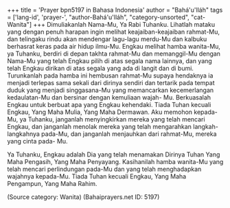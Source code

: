+++
title = 'Prayer bpn5197 in Bahasa Indonesia'
author = "Bahá'u'lláh"
tags = ['lang-id', 'prayer-', "author-Bahá'u'lláh", "category-unsorted", "cat-Wanita"]
+++
Dimuliakanlah Nama-Mu, Ya Rabi Tuhanku.
Lihatlah mataku yang dengan penuh harapan ingin melihat keajaiban-keajaiban rahmat-Mu, dan telingaku rindu akan mendengar lagu-lagu merdu-Mu dan kalbuku berhasrat keras pada air hidup ilmu-Mu.
Engkau melihat hamba wanita-Mu, ya Tuhanku, berdiri di depan takhta rahmat-Mu dan memanggil-Mu dengan Nama-Mu yang telah Engkau pilih di atas segala nama lainnya, dan yang telah Engkau dirikan di atas segala yang ada di langit dan di bumi. Turunkanlah pada hamba ini hembusan rahmat-Mu supaya hendaknya ia menjadi terlepas sama sekali dari dirinya sendiri dan tertarik pada tempat duduk yang menjadi singgasana-Mu yang memancarkan kecemerlangan kedaulatan-Mu dan bersinar dengan kemuliaan wajah- Mu. Berkuasalah Engkau untuk berbuat apa yang Engkau kehendaki. Tiada Tuhan kecuali Engkau, Yang Maha Mulia, Yang Maha Dermawan.
Aku memohon kepada-Mu, ya Tuhanku, janganlah menyingkirkan mereka yang telah mencari Engkau, dan janganlah menolak mereka yang telah mengarahkan langkah-langkahnya pada-Mu, dan janganlah menjauhkan dari rahmat-Mu, mereka yang cinta pada- Mu.

Ya Tuhanku, Engkau adalah Dia yang telah menamakan Dirinya Tuhan Yang Maha Pengasih, Yang Maha Penyayang. Kasihanilah hamba wanita-Mu yang telah mencari perlindungan pada-Mu dan yang telah menghadapkan wajahnya kepada-Mu. Tiada Tuhan kecuali Engkau, Yang Maha Pengampun, Yang Maha Rahim.

(Source category: Wanita)
(Bahaiprayers.net ID: 5197)
